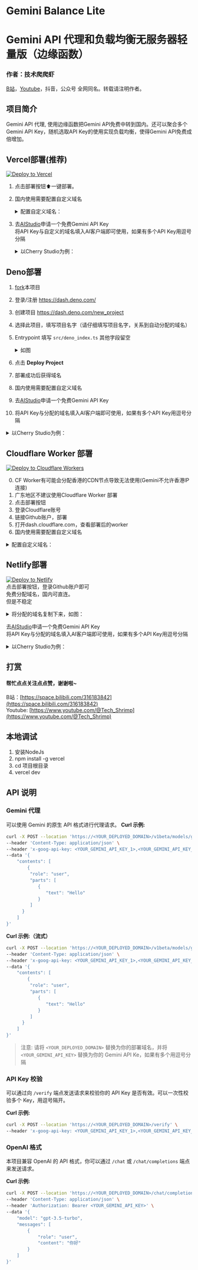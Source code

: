 # Gemini Balance Lite
# Gemini API 代理和负载均衡无服务器轻量版（边缘函数）

### 作者：技术爬爬虾
[B站](https://space.bilibili.com/316183842)，[Youtube](https://www.youtube.com/@Tech_Shrimp)，抖音，公众号 全网同名。转载请注明作者。


## 项目简介

Gemini API 代理, 使用边缘函数把Gemini API免费中转到国内。还可以聚合多个Gemini API Key，随机选取API Key的使用实现负载均衡，使得Gemini API免费成倍增加。

## Vercel部署(推荐)
[![Deploy to Vercel](https://vercel.com/button)](https://vercel.com/new/clone?repository-url=https://github.com/aisuyi065/gemini-balance-lite)


1. 点击部署按钮⬆️一键部署。
2. 国内使用需要配置自定义域名
    <details>
    <summary>配置自定义域名：</summary>

    ![image](/docs/images/5.png)
    </details>
3. 去[AIStudio](https://aistudio.google.com)申请一个免费Gemini API Key
<br>将API Key与自定义的域名填入AI客户端即可使用，如果有多个API Key用逗号分隔
    <details>
    <summary>以Cherry Studio为例：</summary>

    ![image](/docs/images/2.png)
    </details>




## Deno部署

1. [fork](https://github.com/tech-shrimp/gemini-balance-lite/fork)本项目
2. 登录/注册 https://dash.deno.com/
3. 创建项目 https://dash.deno.com/new_project
4. 选择此项目，填写项目名字（请仔细填写项目名字，关系到自动分配的域名）
5. Entrypoint 填写 `src/deno_index.ts` 其他字段留空 
   <details>
   <summary>如图</summary>
   
   ![image](/docs/images/3.png)
   </details>
6. 点击 <b>Deploy Project</b>
7. 部署成功后获得域名
8. 国内使用需要配置自定义域名
9. 去[AIStudio](https://aistudio.google.com)申请一个免费Gemini API Key
10. 将API Key与分配的域名填入AI客户端即可使用，如果有多个API Key用逗号分隔

<details>
<summary>以Cherry Studio为例：</summary>

![image](/docs/images/2.png)
</details>


## Cloudflare Worker 部署
[![Deploy to Cloudflare Workers](https://deploy.workers.cloudflare.com/button)](https://deploy.workers.cloudflare.com/?url=https://github.com/tech-shrimp/gemini-balance-lite)

0. CF Worker有可能会分配香港的CDN节点导致无法使用(Gemini不允许香港IP连接)
0. 广东地区不建议使用Cloudflare Worker 部署
1. 点击部署按钮
2. 登录Cloudflare账号
3. 链接Github账户，部署
4. 打开dash.cloudflare.com，查看部署后的worker
6. 国内使用需要配置自定义域名
<details>
<summary>配置自定义域名：</summary>

![image](/docs/images/4.png)
</details>


## Netlify部署
[![Deploy to Netlify](https://www.netlify.com/img/deploy/button.svg)](https://app.netlify.com/start/deploy?repository=https://github.com/tech-shrimp/gemini-balance-lite)
<br>点击部署按钮，登录Github账户即可
<br>免费分配域名，国内可直连。
<br>但是不稳定

<details>
<summary>将分配的域名复制下来，如图：</summary>

![image](/docs/images/1.png)
</details>

去[AIStudio](https://aistudio.google.com)申请一个免费Gemini API Key
<br>将API Key与分配的域名填入AI客户端即可使用，如果有多个API Key用逗号分隔

<details>
<summary>以Cherry Studio为例：</summary>

![image](/docs/images/2.png)
</details>



## 打赏
#### 帮忙点点关注点点赞，谢谢啦~
B站：[https://space.bilibili.com/316183842](https://space.bilibili.com/316183842)<br>
Youtube: [https://www.youtube.com/@Tech_Shrimp](https://www.youtube.com/@Tech_Shrimp)


## 本地调试

1. 安装NodeJs
2. npm install -g vercel
3. cd 项目根目录
4. vercel dev

## API 说明


### Gemini 代理

可以使用 Gemini 的原生 API 格式进行代理请求。
**Curl 示例:**
```bash
curl -X POST --location 'https://<YOUR_DEPLOYED_DOMAIN>/v1beta/models/gemini-2.5-pro:generateContent' \
--header 'Content-Type: application/json' \
--header 'x-goog-api-key: <YOUR_GEMINI_API_KEY_1>,<YOUR_GEMINI_API_KEY_2>' \
--data '{
    "contents": [
        {
         "role": "user",
         "parts": [
            {
               "text": "Hello"
            }
         ]
      }
    ]
}'
```
**Curl 示例:（流式）**
```bash
curl -X POST --location 'https://<YOUR_DEPLOYED_DOMAIN>/v1beta/models/gemini-2.5-pro:generateContent?alt=sse' \
--header 'Content-Type: application/json' \
--header 'x-goog-api-key: <YOUR_GEMINI_API_KEY_1>,<YOUR_GEMINI_API_KEY_2>' \
--data '{
    "contents": [
        {
         "role": "user",
         "parts": [
            {
               "text": "Hello"
            }
         ]
      }
    ]
}'
```
> 注意: 请将 `<YOUR_DEPLOYED_DOMAIN>` 替换为你的部署域名，并将 `<YOUR_GEMINI_API_KEY>` 替换为你的 Gemini API Ke，如果有多个用逗号分隔


### API Key 校验

可以通过向 `/verify` 端点发送请求来校验你的 API Key 是否有效。可以一次性校验多个 Key，用逗号隔开。

**Curl 示例:**
```bash
curl -X POST --location 'https://<YOUR_DEPLOYED_DOMAIN>/verify' \
--header 'x-goog-api-key: <YOUR_GEMINI_API_KEY_1>,<YOUR_GEMINI_API_KEY_2>'
```

### OpenAI 格式

本项目兼容 OpenAI 的 API 格式，你可以通过 `/chat` 或 `/chat/completions` 端点来发送请求。

**Curl 示例:**
```bash
curl -X POST --location 'https://<YOUR_DEPLOYED_DOMAIN>/chat/completions' \
--header 'Content-Type: application/json' \
--header 'Authorization: Bearer <YOUR_GEMINI_API_KEY>' \
--data '{
    "model": "gpt-3.5-turbo",
    "messages": [
        {
            "role": "user",
            "content": "你好"
        }
    ]
}'
```

